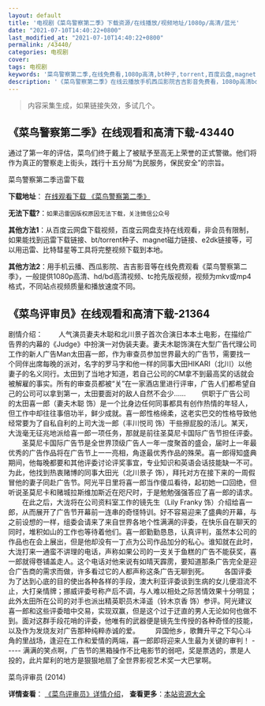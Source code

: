 ```yaml
---
layout: default
title: '电视剧《菜鸟警察第二季》下载资源/在线播放/视频地址/1080p/高清/蓝光'
date: "2021-07-10T14:40:22+0800"
last_modified_at: "2021-07-10T14:40:22+0800"
permalink: /43440/
categories: 电视剧
cover:
tags: 电视剧
keywords: '菜鸟警察第二季,在线免费看,1080p高清,bt种子,torrent,百度云盘,magnet,磁力链,迅雷下载资源'
description: '《菜鸟警察第二季》在线云播放手机西瓜影院吉吉影音免费看，1080p高清bd/hd未删减完整版和tc抢先枪版，mkv/mp4格式，附带bt/torrent种子、magnet/磁力链、百度云盘、网盘资源迅雷下载链接'
---
```


>内容采集生成，如果链接失效，多试几个。


## 《菜鸟警察第二季》在线观看和高清下载-43440

通过了第一年的评估，菜鸟们终于戴上了被赋予至高无上荣誉的正式警徽。他们将作为真正的警察走上街头，践行十五分局“为民服务，保民安全&rdquo;的宗旨。


菜鸟警察第二季迅雷下载

**下载地址**： [在线观看下载 《菜鸟警察第二季》](https://www.993dy.com//vod-detail-id-8554.html) 


**无法下载?**：`如果迅雷因版权原因无法下载，关注微信公众号 `

**其他方法1**：从百度云网盘下载视频，百度云网盘支持在线观看，非会员有限制，如果能找到迅雷下载链接、bt/torrent种子、magnet磁力链接、e2dk链接等，可以用迅雷、比特彗星等工具将完整视频下载到本地。

**其他方法2**：用手机云播、西瓜影院、吉吉影音等在线免费观看《菜鸟警察第二季》，一般提供1080p高清、hd/bd高清视频、tc抢先版视频，视频为mkv或mp4格式，不同站点视频质量和播放速度不同。


## 《菜鸟评审员》在线观看和高清下载-21364

剧情介绍： 　　人气演员妻夫木聪和北川景子首次合演日本本土电影，在描绘广告界的内幕的《Judge》中扮演一对伪装夫妻。妻夫木聪饰演在大型广告代理公司工作的新人广告Man太田喜一郎，作为审查员参加世界最大的广告节，需要找一个同伴出席每晚的派对，名字的罗马字和他一样的同事大田HIKARI（北川）以他妻子的名义同行。太田到了当地才知道，若自己公司的CM拿不到最高奖的话就会被解雇的事实。所有的审查员都被“关”在一家酒店里进行评审，广告人们都希望自己的公司可以拿到第一，太田要面对的敌人自然不会少…… 　　供职于广告公司的太田喜一郎（妻夫木聪 饰）是一个比身边任何同事都具有创作热情的年轻人，但工作中却往往事倍功半，鲜少成就。喜一郎性格绵柔，这老实巴交的性格导致他经常要为了自私自利的上司大泷一郎（丰川悦司 饰）干些擦屁股的活儿。某天，大泷毫无征兆地派给喜一郎一项任务，那就是前往圣莫尼卡国际广告节担任评委。 　　圣莫尼卡国际广告节是全世界顶级广告人一年一度聚首的盛会，届时上一年最优秀的广告作品将在广告节上一一亮相，角逐最优秀作品的殊荣。喜一郎得知盛典期间，他每晚都要和其他评委讨论评奖事宜，专业知识和英语会话技能缺一不可。为此，他找到热衷赌博的同事大田光（北川景子 饰），拜托对方在接下来的一周假冒他的妻子同赴广告节。阿光平日里将喜一郎当作傻瓜看待，起初她一口回绝，但听说圣莫尼卡和赌城拉斯维加斯近在咫尺时，于是勉勉强强答应了喜一郎的请求。 　　在此之后，大泷将在公司资料室工作的镜先生（Lily Franky 饰）介绍给喜一郎，从而展开了广告节开幕前一连串的奇怪特训。好不容易迎来了盛典的开幕，与之前设想的一样，组委会请来了来自世界各地个性满满的评委，在快乐自在聊天的同时，堆积如山的工作也等待着他们。喜一郎勤勤恳恳，认真评判，虽然本公司的作品也在会上展出，但是他却没有一丁点为公司作品加分的私心。谁知就在此时，大泷打来一通蛮不讲理的电话，声称如果公司的一支关于鱼糕的广告不能获奖，喜一郎就得卷铺盖走人。这个电话对他来说有如晴天霹雳，要知道那条广告完全是迎合广告商的需求而做，许多看过它的人都声称这条广告无聊到死。 　　各国评委为了达到心底的目的使出各种各样的手段，澳大利亚评委谈到生病的女儿便泪流不止，大打亲情牌；挪威评委号称产后不调，与人难以相处之际苦情效果十分明显；此外太田所在公司的对手也派出精英职员木泽遥（铃木京香 饰）参评。阿光建议喜一郎和这些评委暗中交易，实现双赢，但是这个过于迂直的男人无论如何也做不到。面对这群手段花哨的评委，他唯有的武器便是镜先生传授的各种奇怪的技能，以及作为发烧友对广告那种纯粹赤诚的爱。 　　异国他乡，歌舞升平之下勾心斗角的里战场，逢迎在工作和爱情的两端，喜一郎即将迎来人生最为关键的审判！ ----- 满满的笑点啊，广告节的黑箱操作不比电影节的弱吧，奖是票选的，票是人投的，此片犀利的地方是狠狠地扇了全世界影视艺术奖一大巴掌啊。


菜鸟评审员 (2014)

**详情查看**： [《菜鸟评审员》详情介绍](/movie/21364/)， **查看更多**：[本站资源大全](/movie/t/all/)

